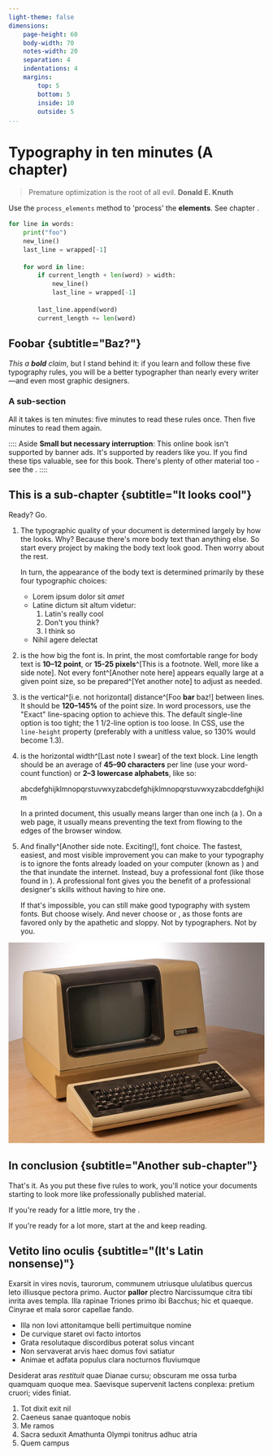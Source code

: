 ```yaml
---
light-theme: false
dimensions:
    page-height: 60
    body-width: 70
    notes-width: 20
    separation: 4
    indentations: 4
    margins:
        top: 5
        bottom: 5
        inside: 10
        outside: 5
...
```


# Typography in ten minutes (A chapter)

> Premature optimization is the root of all evil. **Donald E. Knuth**

Use the `process_elements` method to 'process' the **elements**. See chapter [](#a-sub-section).

```python
for line in words:
    print("foo")
    new_line()
    last_line = wrapped[-1]

    for word in line:
        if current_length + len(word) > width:
            new_line()
            last_line = wrapped[-1]

        last_line.append(word)
        current_length += len(word)
```

## Foobar {subtitle="Baz?"}

*This a **bold** claim*, but I stand behind it: if you learn and follow these five typography rules, you will be a better typographer than nearly every writer—and even most graphic designers.

### A sub-section

All it takes is ten minutes: five minutes to read these rules once. Then five minutes to read them again.

:::: Aside
**Small but necessary interruption**: This online book isn't supported by banner ads. It's supported by readers like you. If you find these tips valuable, see [](#how-to-pay) for this book. There's plenty of other material too - see the [](#table-of-contents).
::::

## This is a sub-chapter {subtitle="It looks cool"}

Ready? Go.

1. The typographic quality of your document is determined largely by how the [](#body-text) looks. Why? Because there's more body text than anything else. So start every project by making the body text look good. Then worry about the rest.

    In turn, the appearance of the body text is determined primarily by these four typographic choices:

    - Lorem ipsum dolor sit *amet*
    - Latine dictum sit altum videtur:
        1. Latin's really cool
        2. Don't you think?
        3. I think so
    - Nihil agere delectat

2. [](#point-size) is the how big the font is. In print, the most comfortable range for body text is **10–12 point**, or **15-25 pixels**^[This is a footnote. Well, more like a side note]. Not every font^[Another note here] appears equally large at a given point size, so be prepared^[Yet another note] to adjust as needed.

3. [](#line-spacing) is the vertical^[i.e. not horizontal] distance^[Foo **bar** baz!] between lines. It should be **120–145%** of the point size. In word processors, use the "Exact" line-spacing option to achieve this. The default single-line option is too tight; the 1 1/2-line option is too loose. In CSS, use the `line-height` property (preferably with a unitless value, so 130% would become 1.3).

4. [](#line-length) is the horizontal width^[Last note I swear] of the text block. Line length should be an average of **45–90 characters** per line (use your word-count function) or **2–3 lowercase alphabets**, like so:
    
    abcdefghijklmnopqrstuvwxyzabcdefghijklmnopqrstuvwxyzabcddefghijklm

    In a printed document, this usually means [](#page-margins) larger than one inch (a [](#typewriter-habit)). On a web page, it usually means preventing the text from flowing to the edges of the browser window.

5. And finally^[Another side note. Exciting!], font choice. The fastest, easiest, and most visible improvement you can make to your typography is to ignore the fonts already loaded on your computer (known as [](#system-fonts)) and the [](#free-fonts) that inundate the internet. Instead, buy a professional font (like those found in [](#font-recommendations)). A professional font gives you the benefit of a professional designer's skills without having to hire one.

    If that's impossible, you can still make good typography with system fonts. But choose wisely. And never choose [](#times-new-roman) or [](#arial), as those fonts are favored only by the apathetic and sloppy. Not by typographers. Not by you.

![Caption](vt100.jpg)

## In conclusion {subtitle="Another sub-chapter"}

That's it. As you put these five rules to work, you'll notice your documents starting to look more like professionally published material.

If you're ready for a little more, try the [](#summary-of-key-rules).

If you're ready for a lot more, start at the [](#foreword) and keep reading.

## Vetito lino oculis {subtitle="(It's Latin nonsense)"}

Exarsit in vires novis, taurorum, communem utriusque ululatibus quercus leto
illiusque pectora primo. Auctor **pallor** plectro Narcissumque citra tibi inrita
aves templa. Illa rapinae Triones primo ibi Bacchus; hic
et quaeque. Cinyrae et mala soror
capellae fando.

- Illa non Iovi attonitamque belli pertimuitque nomine
- De curvique staret ovi facto intortos
- Grata resolutaque discordibus poterat solus vincant
- Non servaverat arvis haec domus fovi satiatur
- Animae et adfata populus clara nocturnos fluviumque

Desiderat aras *restituit* quae Dianae cursu;
obscuram me ossa turba quamquam quoque mea. Saevisque supervenit lactens
conplexa: pretium cruori; vides finiat.

1. Tot dixit exit nil
2. Caeneus sanae quantoque nobis
3. Me ramos
4. Sacra seduxit Amathunta Olympi tonitrus adhuc atria
5. Quem campus

